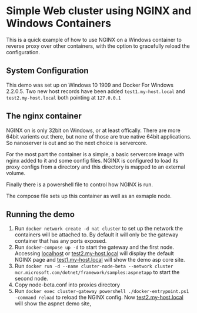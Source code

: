 # Simple Web cluster using NGINX and Windows Containers

This is a quick example of how to use NGINX on a Windows container to reverse proxy over other containers, with the option to gracefully reload the configuration.

## System Configuration
This demo was set up on Windows 10 1909 and Docker For Windows 2.2.0.5.  Two new host records have been added `test1.my-host.local` and `test2.my-host.local` both pointing at `127.0.0.1`

## The nginx container
NGINX on is only 32bit on Windows, or at least offically.  There are more 64bit varients out there, but none of those are true native 64bit applications.  So nanoserver is out and so the next choice is servercore.

For the most part the container is a simple, a basic servercore image with nginx added to it and some config files.  NGINX is configured to load its proxy configs from a directory and this directory is mapped to an external volume.

Finally there is a powershell file to control how NGINX is run.

The compose file sets up this container as well as an exmaple node.

## Running the demo
1. Run `docker network create -d nat cluster` to set up the network the containers will be attached to.  By default it will only be the gateway container that has any ports exposed.
2. Run `docker-compose up -d` to start the gateway and the first node. Accessing [localhost](http://localhost) or [test2.my-host.local](http://test2.my-host.local) will display the default NGINX page and [test1.my-host.local](http://test1.my-host.local) will show the demo asp core site.
3. Run `docker run -d --name cluster-node-beta --network cluster mcr.microsoft.com/dotnet/framework/samples:aspnetapp` to start the second node.
4. Copy node-beta.conf into proxies directory
3. Run `docker exec cluster-gateway powershell ./docker-entrypoint.ps1 -command reload` to reload the NGINX config. Now [test2.my-host.local](http://test2.my-host.local) will show the aspnet demo site,